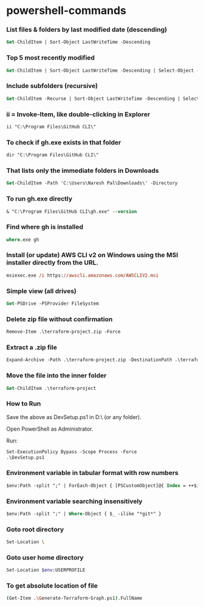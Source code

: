 # powershell-commands

### List files & folders by last modified date (descending)
```ps
Get-ChildItem | Sort-Object LastWriteTime -Descending
```
### Top 5 most recently modified
```ps
Get-ChildItem | Sort-Object LastWriteTime -Descending | Select-Object -First 5
```
### Include subfolders (recursive)
```ps
Get-ChildItem -Recurse | Sort-Object LastWriteTime -Descending | Select-Object FullName, LastWriteTime -First 10
```
### ii = Invoke-Item, like double-clicking in Explorer
```ps
ii "C:\Program Files\GitHub CLI\"
```
### To check if gh.exe exists in that folder
```ps
dir "C:\Program Files\GitHub CLI\"
```
### That lists only the immediate folders in Downloads
```ps
Get-ChildItem -Path 'C:\Users\Naresh Pal\Downloads\' -Directory
```
### To run gh.exe directly
```ps
& "C:\Program Files\GitHub CLI\gh.exe" --version
```
### Find where gh is installed
```ps
where.exe gh
```
### Install (or update) AWS CLI v2 on Windows using the MSI installer directly from the URL.
```ps
msiexec.exe /i https://awscli.amazonaws.com/AWSCLIV2.msi
```
### Simple view (all drives) 
```ps
Get-PSDrive -PSProvider FileSystem
```
### Delete zip file without confirmation
```ps
Remove-Item .\terraform-project.zip -Force
```
### Extract a .zip file
```ps
Expand-Archive -Path .\terraform-project.zip -DestinationPath .\terraform-project -Force
```
### Move the file into the inner folder
```ps
Get-ChildItem .\terraform-project
```
### How to Run

Save the above as DevSetup.ps1 in D:\ (or any folder).

Open PowerShell as Administrator.

Run:
```ps
Set-ExecutionPolicy Bypass -Scope Process -Force
.\DevSetup.ps1
```
### Environment variable in tabular format with row numbers
```ps
$env:Path -split ";" | ForEach-Object { [PSCustomObject]@{ Index = ++$i; Path = $_ } } | Format-Table -AutoSize
```
### Environment variable searching insensitively
```ps
$env:Path -split ";" | Where-Object { $_ -ilike "*git*" }
```
### Goto root directory
```sh
Set-Location \
```
### Goto user home directory
```sh
Set-Location $env:USERPROFILE
```
### To get absolute location of file
```sh
(Get-Item .\Generate-Terraform-Graph.ps1).FullName
```
